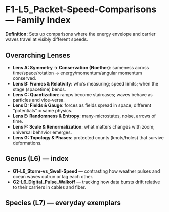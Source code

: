 # F1-L5_Packet-Speed-Comparisons — Family Index
**Definition:** Sets up comparisons where the energy envelope and carrier waves travel at visibly different speeds.

## Overarching Lenses

- **Lens A: Symmetry -> Conservation (Noether)**: sameness across time/space/rotation → energy/momentum/angular momentum conserved.
- **Lens B: Frames & Relativity**: who’s measuring; speed limits; when the stage (spacetime) bends.
- **Lens C: Quantization**: ramps become staircases; waves behave as particles and vice-versa.
- **Lens D: Fields & Gauge**: forces as fields spread in space; different “potentials” = same physics.
- **Lens E: Randomness & Entropy**: many-microstates, noise, arrows of time.
- **Lens F: Scale & Renormalization**: what matters changes with zoom; universal behavior emerges.
- **Lens G: Topology & Phases**: protected counts (knots/holes) that survive deformations.

## Genus (L6) — index
- **G1-L6_Storm-vs_Swell-Speed** — contrasting how weather pulses and ocean waves outrun or lag each other.
- **G2-L6_Digital_Pulse_Walkoff** — tracking how data bursts drift relative to their carriers in cables and fiber.

## Species (L7) — everyday exemplars
